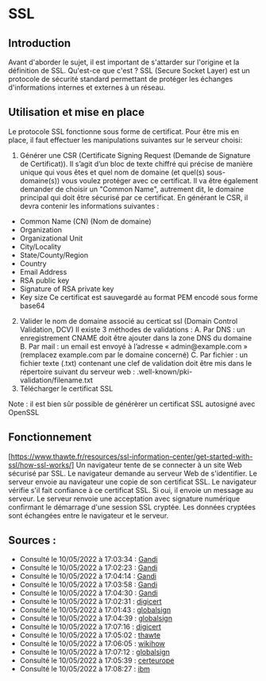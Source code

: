 # SSL
## Introduction

Avant d'aborder le sujet, il est important de s'attarder sur l'origine et la définition de SSL. 
Qu'est-ce que c'est ? SSL (Secure Socket Layer) est un protocole de sécurité standard permettant de protéger les échanges d'informations internes et externes à un réseau.
## Utilisation et mise en place
Le protocole SSL fonctionne sous forme de certificat.
Pour être mis en place, il faut effectuer les manipulations suivantes sur le serveur choisi:

1. Générer une CSR (Certificate Signing Request (Demande de Signature de Certificat)). Il s’agit d’un bloc de texte chiffré qui précise de manière unique qui vous êtes et quel nom de domaine (et quel(s) sous-domaine(s)) vous voulez protéger avec ce certificat. Il va être également demander de choisir un "Common Name", autrement dit, le domaine principal qui doit être sécurisé par ce certificat. En générant le CSR, il devra contenir les informations suivantes : 
* Common Name (CN) (Nom de domaine)
* Organization
* Organizational Unit
* City/Locality
* State/County/Region
* Country
* Email Address	
* RSA public key
* Signature of RSA private key
* Key size
Ce certificat est sauvegardé au format PEM encodé sous forme base64
2. Valider le nom de domaine associé au certicat ssl (Domain Control Validation, DCV)
Il existe 3 méthodes de validations :
A. Par DNS : un enregistrement CNAME doit être ajouter dans la zone DNS du domaine
B. Par mail : un email est envoyé à l’adresse « admin​@example​​.​com » (remplacez example.com par le domaine concerné)
C. Par fichier : un fichier texte (.txt) contenant une clef de validation doit être mis dans le répertoire suivant du serveur web : .well-known/pki-validation/filename.txt
3. Télécharger le certificat SSL

Note : il est bien sûr possible de générèrer un certificat SSL autosigné avec OpenSSL

## Fonctionnement 

[https://www.thawte.fr/resources/ssl-information-center/get-started-with-ssl/how-ssl-works/]
Un navigateur tente de se connecter à un site Web sécurisé par SSL. Le navigateur demande au serveur Web de s'identifier.
Le serveur envoie au navigateur une copie de son certificat SSL.
Le navigateur vérifie s'il fait confiance à ce certificat SSL. Si oui, il envoie un message au serveur.
Le serveur renvoie une acceptation avec signature numérique confirmant le démarrage d'une session SSL cryptée.
Les données cryptées sont échangées entre le navigateur et le serveur.

## Sources :

* Consulté le 10/05/2022 à 17:03:34 : [Gandi](https://docs.gandi.net/fr/ssl/operations_courantes/csr.html)
* Consulté le 10/05/2022 à 17:02:23 : [Gandi](https://docs.gandi.net/fr/ssl/operations_courantes/dcv.html#sommaire)
* Consulté le 10/05/2022 à 17:04:14 : [Gandi](https://docs.gandi.net/fr/ssl/operations_courantes/recuperer_certificat.html)
* Consulté le 10/05/2022 à 17:03:58 : [Gandi](https://docs.gandi.net/fr/ssl/ssl_c_est_quoi/index.html)
* Consulté le 10/05/2022 à 17:04:30 : [Gandi](https://docs.gandi.net/fr/ssl/description/index.html)
* Consulté le 10/05/2022 à 17:02:31 : [digicert](https://www.websecurity.digicert.com/security-topics/what-is-ssl-tls-https#:~:text=SSL%20stands%20for%20Secure%20Sockets,transferred%2C%20including%20potential%20personal%20details.)
* Consulté le 10/05/2022 à 17:01:43 : [globalsign](https://www.globalsign.com/fr/centre-information-ssl/definition-certificat-ssl)
* Consulté le 10/05/2022 à 17:04:39 : [globalsign](https://www.globalsign.com/fr/centre-information-ssl/definition-ssl)
* Consulté le 10/05/2022 à 17:07:16 : [digicert](https://www.websecurity.digicert.com/fr/fr/security-topics/how-does-ssl-handshake-work)
* Consulté le 10/05/2022 à 17:05:02 : [thawte](https://www.thawte.fr/resources/ssl-information-center/get-started-with-ssl/how-ssl-works/)
* Consulté le 10/05/2022 à 17:06:05 : [wikihow](https://fr.wikihow.com/installer-un-certificat-SSL#:~:text=certificat%20(CSR).-,Avant%20de%20pouvoir%20acheter%20et%20installer%20un%20certificat%20SSL%2C%20vous,la%20ligne%20de%20commande%20Apache.)
* Consulté le 10/05/2022 à 17:07:12 : [globalsign](https://www.globalsign.com/fr/blog/qu-est-ce-qu-une-demande-de-signature-de-certificat-csr)
* Consulté le 10/05/2022 à 17:05:39 : [certeurope](https://www.certeurope.fr/blog/guide-csr-certificat/#:~:text=Comment%20s'utilise%20une%20CSR,qu'il%20gardera%20secr%C3%A8te)
* Consulté le 10/05/2022 à 17:08:27 : [ibm](https://www.ibm.com/docs/fr/api-connect/5.0.x?topic=profiles-generating-self-signed-certificate-using-openssl)
